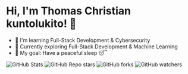 # Hi, I'm Thomas Christian kuntolukito! 👋  
- 🔭 I'm learning Full-Stack Development & Cybersecurity  
- 🌱 Currently exploring Full-Stack Development & Machine Learning  
- 🎯 My goal: Have a peaceful sleep 😴   

![GitHub Stats](https://github-readme-stats.vercel.app/api?username=Norpele&show_icons=true&theme=dark)
![GitHub Repo stars](https://img.shields.io/github/stars/Norpele/repository?style=social)
![GitHub forks](https://img.shields.io/github/forks/Norpele/repository?style=social)
![GitHub watchers](https://img.shields.io/github/watchers/Norpele/repository?style=social)
